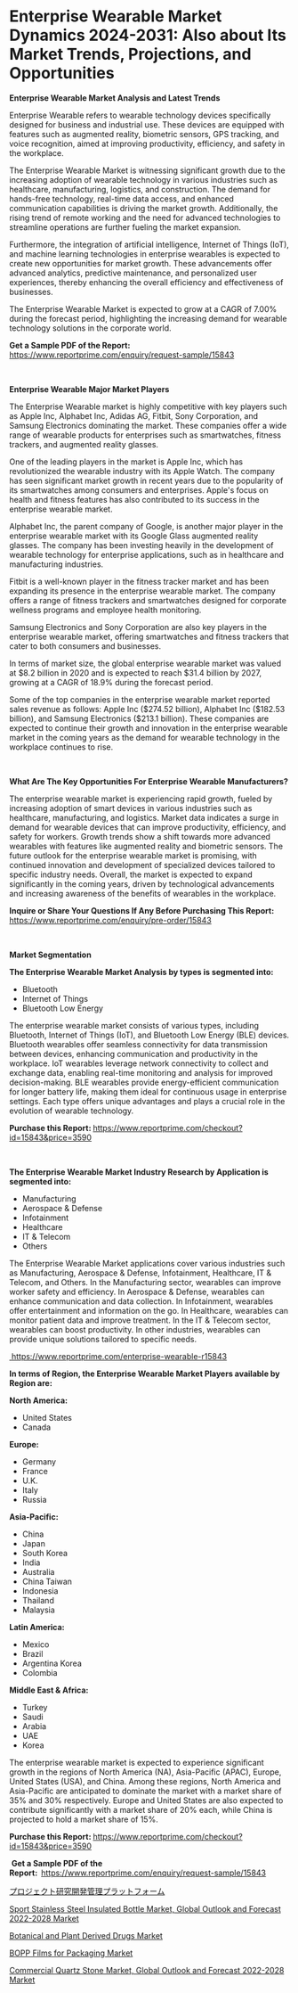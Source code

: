 <p><h1>Enterprise Wearable Market Dynamics 2024-2031: Also about Its Market Trends, Projections, and Opportunities</h1></p><p><strong>Enterprise Wearable Market Analysis and Latest Trends</strong></p>
<p><p>Enterprise Wearable refers to wearable technology devices specifically designed for business and industrial use. These devices are equipped with features such as augmented reality, biometric sensors, GPS tracking, and voice recognition, aimed at improving productivity, efficiency, and safety in the workplace.</p><p>The Enterprise Wearable Market is witnessing significant growth due to the increasing adoption of wearable technology in various industries such as healthcare, manufacturing, logistics, and construction. The demand for hands-free technology, real-time data access, and enhanced communication capabilities is driving the market growth. Additionally, the rising trend of remote working and the need for advanced technologies to streamline operations are further fueling the market expansion.</p><p>Furthermore, the integration of artificial intelligence, Internet of Things (IoT), and machine learning technologies in enterprise wearables is expected to create new opportunities for market growth. These advancements offer advanced analytics, predictive maintenance, and personalized user experiences, thereby enhancing the overall efficiency and effectiveness of businesses.</p><p>The Enterprise Wearable Market is expected to grow at a CAGR of 7.00% during the forecast period, highlighting the increasing demand for wearable technology solutions in the corporate world.</p></p>
<p><strong>Get a Sample PDF of the Report:&nbsp;</strong> <a href="https://www.reportprime.com/enquiry/request-sample/15843">https://www.reportprime.com/enquiry/request-sample/15843</a></p>
<p>&nbsp;</p>
<p><strong>Enterprise Wearable Major Market Players</strong></p>
<p><p>The Enterprise Wearable market is highly competitive with key players such as Apple Inc, Alphabet Inc, Adidas AG, Fitbit, Sony Corporation, and Samsung Electronics dominating the market. These companies offer a wide range of wearable products for enterprises such as smartwatches, fitness trackers, and augmented reality glasses.</p><p>One of the leading players in the market is Apple Inc, which has revolutionized the wearable industry with its Apple Watch. The company has seen significant market growth in recent years due to the popularity of its smartwatches among consumers and enterprises. Apple's focus on health and fitness features has also contributed to its success in the enterprise wearable market.</p><p>Alphabet Inc, the parent company of Google, is another major player in the enterprise wearable market with its Google Glass augmented reality glasses. The company has been investing heavily in the development of wearable technology for enterprise applications, such as in healthcare and manufacturing industries.</p><p>Fitbit is a well-known player in the fitness tracker market and has been expanding its presence in the enterprise wearable market. The company offers a range of fitness trackers and smartwatches designed for corporate wellness programs and employee health monitoring.</p><p>Samsung Electronics and Sony Corporation are also key players in the enterprise wearable market, offering smartwatches and fitness trackers that cater to both consumers and businesses.</p><p>In terms of market size, the global enterprise wearable market was valued at $8.2 billion in 2020 and is expected to reach $31.4 billion by 2027, growing at a CAGR of 18.9% during the forecast period.</p><p>Some of the top companies in the enterprise wearable market reported sales revenue as follows: Apple Inc ($274.52 billion), Alphabet Inc ($182.53 billion), and Samsung Electronics ($213.1 billion). These companies are expected to continue their growth and innovation in the enterprise wearable market in the coming years as the demand for wearable technology in the workplace continues to rise.</p></p>
<p>&nbsp;</p>
<p><strong>What Are The Key Opportunities For Enterprise Wearable Manufacturers?</strong></p>
<p><p>The enterprise wearable market is experiencing rapid growth, fueled by increasing adoption of smart devices in various industries such as healthcare, manufacturing, and logistics. Market data indicates a surge in demand for wearable devices that can improve productivity, efficiency, and safety for workers. Growth trends show a shift towards more advanced wearables with features like augmented reality and biometric sensors. The future outlook for the enterprise wearable market is promising, with continued innovation and development of specialized devices tailored to specific industry needs. Overall, the market is expected to expand significantly in the coming years, driven by technological advancements and increasing awareness of the benefits of wearables in the workplace.</p></p>
<p><strong>Inquire or Share Your Questions If Any Before Purchasing This Report:</strong> <a href="https://www.reportprime.com/enquiry/pre-order/15843">https://www.reportprime.com/enquiry/pre-order/15843</a></p>
<p>&nbsp;</p>
<p><strong>Market Segmentation</strong></p>
<p><strong>The Enterprise Wearable Market Analysis by types is segmented into:</strong></p>
<p><ul><li>Bluetooth</li><li>Internet of Things</li><li>Bluetooth Low Energy</li></ul></p>
<p><p>The enterprise wearable market consists of various types, including Bluetooth, Internet of Things (IoT), and Bluetooth Low Energy (BLE) devices. Bluetooth wearables offer seamless connectivity for data transmission between devices, enhancing communication and productivity in the workplace. IoT wearables leverage network connectivity to collect and exchange data, enabling real-time monitoring and analysis for improved decision-making. BLE wearables provide energy-efficient communication for longer battery life, making them ideal for continuous usage in enterprise settings. Each type offers unique advantages and plays a crucial role in the evolution of wearable technology.</p></p>
<p><strong>Purchase this Report:&nbsp;</strong><a href="https://www.reportprime.com/checkout?id=15843&price=3590">https://www.reportprime.com/checkout?id=15843&price=3590</a></p>
<p>&nbsp;</p>
<p><strong>The Enterprise Wearable Market Industry Research by Application is segmented into:</strong></p>
<p><ul><li>Manufacturing</li><li>Aerospace & Defense</li><li>Infotainment</li><li>Healthcare</li><li>IT & Telecom</li><li>Others</li></ul></p>
<p><p>The Enterprise Wearable Market applications cover various industries such as Manufacturing, Aerospace & Defense, Infotainment, Healthcare, IT & Telecom, and Others. In the Manufacturing sector, wearables can improve worker safety and efficiency. In Aerospace & Defense, wearables can enhance communication and data collection. In Infotainment, wearables offer entertainment and information on the go. In Healthcare, wearables can monitor patient data and improve treatment. In the IT & Telecom sector, wearables can boost productivity. In other industries, wearables can provide unique solutions tailored to specific needs.</p></p>
<p><a href="https://www.reportprime.com/enterprise-wearable-r15843">&nbsp;https://www.reportprime.com/enterprise-wearable-r15843</a></p>
<p><strong>In terms of Region, the Enterprise Wearable Market Players available by Region are:</strong></p>
<p>
    <p> <strong> North America: </strong>
        <ul>
            <li>United States</li>
            <li>Canada</li>
        </ul>
        </p> 
    <p> <strong> Europe: </strong>
        <ul>
            <li>Germany</li>
            <li>France</li>
            <li>U.K.</li>
            <li>Italy</li>
            <li>Russia</li>
        </ul>
        </p> 
    <p> <strong> Asia-Pacific: </strong>
        <ul>
            <li>China</li>
            <li>Japan</li>
            <li>South Korea</li>
            <li>India</li>
            <li>Australia</li>
            <li>China Taiwan</li>
            <li>Indonesia</li>
            <li>Thailand</li>
            <li>Malaysia</li>
        </ul>
        </p> 
    <p> <strong> Latin America: </strong>
        <ul>
            <li>Mexico</li>
            <li>Brazil</li>
            <li>Argentina Korea</li>
            <li>Colombia</li>
        </ul>
        </p> 
    <p> <strong> Middle East & Africa: </strong>
        <ul>
            <li>Turkey</li>
            <li>Saudi</li>
            <li>Arabia</li>
            <li>UAE</li>
            <li>Korea</li>
        </ul>
    </p>
    </p>
<p><p>The enterprise wearable market is expected to experience significant growth in the regions of North America (NA), Asia-Pacific (APAC), Europe, United States (USA), and China. Among these regions, North America and Asia-Pacific are anticipated to dominate the market with a market share of 35% and 30% respectively. Europe and United States are also expected to contribute significantly with a market share of 20% each, while China is projected to hold a market share of 15%.</p></p>
<p><strong>Purchase this Report: </strong><a href="https://www.reportprime.com/checkout?id=15843&price=3590">https://www.reportprime.com/checkout?id=15843&price=3590</a></p>
<p>&nbsp;<strong>Get a Sample PDF of the Report:&nbsp;&nbsp;</strong><a href="https://www.reportprime.com/enquiry/request-sample/15843">https://www.reportprime.com/enquiry/request-sample/15843</a></p>
<p><strong></strong></p>
<p><p><a href="https://medium.com/@royfoote921/%E6%AC%A1%E3%81%AE%E6%96%87%E3%82%92%E6%97%A5%E6%9C%AC%E8%AA%9E%E3%81%AB%E7%BF%BB%E8%A8%B3%E3%81%99%E3%82%8B%E3%81%A8-%E6%AC%A1%E3%81%AE%E3%82%88%E3%81%86%E3%81%AB%E3%81%AA%E3%82%8A%E3%81%BE%E3%81%99-%E3%82%B0%E3%83%AD%E3%83%BC%E3%83%90%E3%83%AB%E3%83%97%E3%83%AD%E3%82%B8%E3%82%A7%E3%82%AF%E3%83%88r-d%E3%83%9E%E3%83%8D%E3%82%B8%E3%83%A1%E3%83%B3%E3%83%88%E3%83%97%E3%83%A9%E3%83%83%E3%83%88%E3%83%95%E3%82%A9%E3%83%BC%E3%83%A0%E5%B8%82%E5%A0%B4%E3%81%AE%E5%88%86%E6%9E%90-%E3%83%88%E3%83%AC%E3%83%B3%E3%83%89-%E4%BA%88%E6%B8%AC-%E3%81%8A%E3%82%88%E3%81%B3%E6%88%90%E9%95%B7%E6%A9%9F%E4%BC%9A-2024%E5%B9%B4-2031%E5%B9%B4-101%E3%83%9A%E3%83%BC%E3%82%B8%E3%81%AE%E3%83%AC%E3%83%9D%E3%83%BC%E3%83%88-628b56714742">プロジェクト研究開発管理プラットフォーム</a></p><p><a href="https://issuu.com/reportprime-2/docs/sport-stainless-steel-insulated-bot_885897166fe14d">Sport Stainless Steel Insulated Bottle Market, Global Outlook and Forecast 2022-2028 Market</a></p><p><a href="https://github.com/JordyBecker/Market-Research-Report-List-1/blob/main/botanical-and-plant-derived-drugs-market.md">Botanical and Plant Derived Drugs Market</a></p><p><a href="https://github.com/sydneyHley85/Market-Research-Report-List-1/blob/main/bopp-films-for-packaging-market.md">BOPP Films for Packaging Market</a></p><p><a href="https://issuu.com/reportprime-2/docs/commercial-quartz-stone-market-glob_cc08466ef7558c">Commercial Quartz Stone Market, Global Outlook and Forecast 2022-2028 Market</a></p></p>
